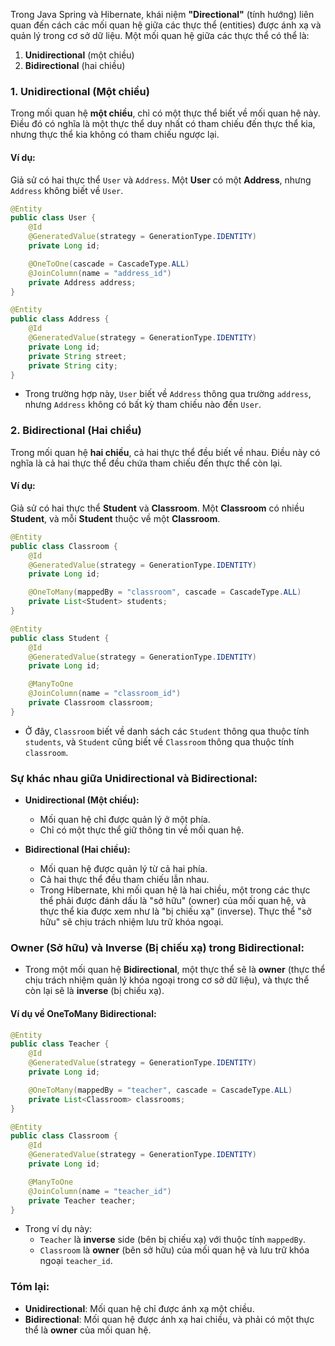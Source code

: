 Trong Java Spring và Hibernate, khái niệm **"Directional"** (tính hướng) liên quan đến cách các mối quan hệ giữa các thực thể (entities) được ánh xạ và quản lý trong cơ sở dữ liệu. Một mối quan hệ giữa các thực thể có thể là:

1. **Unidirectional** (một chiều)
2. **Bidirectional** (hai chiều)

### 1. **Unidirectional (Một chiều)**

Trong mối quan hệ **một chiều**, chỉ có một thực thể biết về mối quan hệ này. Điều đó có nghĩa là một thực thể duy nhất có tham chiếu đến thực thể kia, nhưng thực thể kia không có tham chiếu ngược lại.

#### Ví dụ:

Giả sử có hai thực thể `User` và `Address`. Một **User** có một **Address**, nhưng `Address` không biết về `User`.

```java
@Entity
public class User {
    @Id
    @GeneratedValue(strategy = GenerationType.IDENTITY)
    private Long id;

    @OneToOne(cascade = CascadeType.ALL)
    @JoinColumn(name = "address_id")
    private Address address;
}

@Entity
public class Address {
    @Id
    @GeneratedValue(strategy = GenerationType.IDENTITY)
    private Long id;
    private String street;
    private String city;
}
```

- Trong trường hợp này, `User` biết về `Address` thông qua trường `address`, nhưng `Address` không có bất kỳ tham chiếu nào đến `User`.

### 2. **Bidirectional (Hai chiều)**

Trong mối quan hệ **hai chiều**, cả hai thực thể đều biết về nhau. Điều này có nghĩa là cả hai thực thể đều chứa tham chiếu đến thực thể còn lại.

#### Ví dụ:

Giả sử có hai thực thể **Student** và **Classroom**. Một **Classroom** có nhiều **Student**, và mỗi **Student** thuộc về một **Classroom**.

```java
@Entity
public class Classroom {
    @Id
    @GeneratedValue(strategy = GenerationType.IDENTITY)
    private Long id;

    @OneToMany(mappedBy = "classroom", cascade = CascadeType.ALL)
    private List<Student> students;
}

@Entity
public class Student {
    @Id
    @GeneratedValue(strategy = GenerationType.IDENTITY)
    private Long id;

    @ManyToOne
    @JoinColumn(name = "classroom_id")
    private Classroom classroom;
}
```

- Ở đây, `Classroom` biết về danh sách các `Student` thông qua thuộc tính `students`, và `Student` cũng biết về `Classroom` thông qua thuộc tính `classroom`.

### **Sự khác nhau giữa Unidirectional và Bidirectional:**

- **Unidirectional (Một chiều):**
    - Mối quan hệ chỉ được quản lý ở một phía.
    - Chỉ có một thực thể giữ thông tin về mối quan hệ.

- **Bidirectional (Hai chiều):**
    - Mối quan hệ được quản lý từ cả hai phía.
    - Cả hai thực thể đều tham chiếu lẫn nhau.
    - Trong Hibernate, khi mối quan hệ là hai chiều, một trong các thực thể phải được đánh dấu là "sở hữu" (owner) của mối quan hệ, và thực thể kia được xem như là "bị chiếu xạ" (inverse). Thực thể "sở hữu" sẽ chịu trách nhiệm lưu trữ khóa ngoại.

### **Owner (Sở hữu) và Inverse (Bị chiếu xạ) trong Bidirectional:**

- Trong một mối quan hệ **Bidirectional**, một thực thể sẽ là **owner** (thực thể chịu trách nhiệm quản lý khóa ngoại trong cơ sở dữ liệu), và thực thể còn lại sẽ là **inverse** (bị chiếu xạ).

#### Ví dụ về **OneToMany** Bidirectional:

```java
@Entity
public class Teacher {
    @Id
    @GeneratedValue(strategy = GenerationType.IDENTITY)
    private Long id;

    @OneToMany(mappedBy = "teacher", cascade = CascadeType.ALL)
    private List<Classroom> classrooms;
}

@Entity
public class Classroom {
    @Id
    @GeneratedValue(strategy = GenerationType.IDENTITY)
    private Long id;

    @ManyToOne
    @JoinColumn(name = "teacher_id")
    private Teacher teacher;
}
```

- Trong ví dụ này:
    - `Teacher` là **inverse** side (bên bị chiếu xạ) với thuộc tính `mappedBy`.
    - `Classroom` là **owner** (bên sở hữu) của mối quan hệ và lưu trữ khóa ngoại `teacher_id`.

### **Tóm lại:**
- **Unidirectional**: Mối quan hệ chỉ được ánh xạ một chiều.
- **Bidirectional**: Mối quan hệ được ánh xạ hai chiều, và phải có một thực thể là **owner** của mối quan hệ.